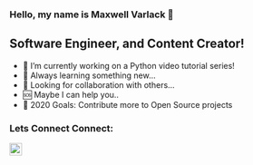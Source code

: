 ### Hello, my name is Maxwell Varlack 👋

## Software Engineer, and Content Creator!

- 🔭 I’m currently working on a Python video tutorial series!
- 🌱 Always learning something new...
- 👯 Looking for collaboration with others...
- 🆘 Maybe I can help you..
- 🥅 2020 Goals: Contribute more to Open Source projects

### Lets Connect Connect:
[<img align="left" alt="varlackc | LinkedIn" width="22px" src="https://cdn.jsdelivr.net/npm/simple-icons@v3/icons/linkedin.svg" />][linkedin]

[linkedin]: https://www.linkedin.com/in/carlos-maxwell-varlack-aaa988118/

<!-- 
    Templated from: codeSTACKr channel
-->
